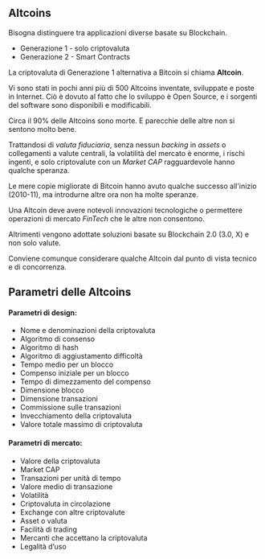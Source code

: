 ## Altcoins

Bisogna distinguere tra applicazioni diverse basate su Blockchain.
* Generazione 1 - solo criptovaluta
* Generazione 2 - Smart Contracts

La criptovaluta di Generazione 1 alternativa a Bitcoin si chiama **Altcoin**.

Vi sono stati in pochi anni più di 500 Altcoins inventate, sviluppate e poste in Internet. Ciò è dovuto al fatto che lo sviluppo è Open Source, e i sorgenti del software sono disponibili e modificabili.

Circa il 90% delle Altcoins sono morte. E parecchie delle altre non si sentono molto bene.

Trattandosi di _valuta fiduciaria_, senza nessun _backing_ in _assets_ o collegamenti a valute centrali, la volatilità del mercato è enorme, i rischi ingenti, e solo criptovalute con un _Market CAP_ ragguardevole hanno qualche speranza.

Le mere copie migliorate di Bitcoin hanno avuto qualche successo all'inizio (2010-11), ma introdurne altre ora non ha molte speranze.

Una Altcoin deve avere notevoli innovazioni tecnologiche o permettere operazioni di mercato _FinTech_ che le altre non consentono.

Altrimenti vengono adottate soluzioni basate su Blockchain 2.0 (3.0, X) e non solo valute.

Conviene comunque considerare qualche Altcoin dal punto di vista tecnico e di concorrenza.

## Parametri delle Altcoins

#### Parametri di design:

* Nome e denominazioni della criptovaluta
* Algoritmo di consenso
* Algoritmo di hash
* Algoritmo di aggiustamento difficoltà
* Tempo medio per un blocco
* Compenso iniziale per un blocco
* Tempo di dimezzamento del compenso
* Dimensione blocco
* Dimensione transazioni
* Commissione sulle transazioni
* Invecchiamento della criptovaluta
* Valore totale massimo di criptovaluta

#### Parametri di mercato:

* Valore della criptovaluta
* Market CAP
* Transazioni per unità di tempo
* Valore medio di transazione
* Volatilità
* Criptovaluta in circolazione
* Exchange con altre criptovalute
* Asset o valuta
* Facilità di trading
* Mercanti che accettano la criptovaluta
* Legalità d’uso
